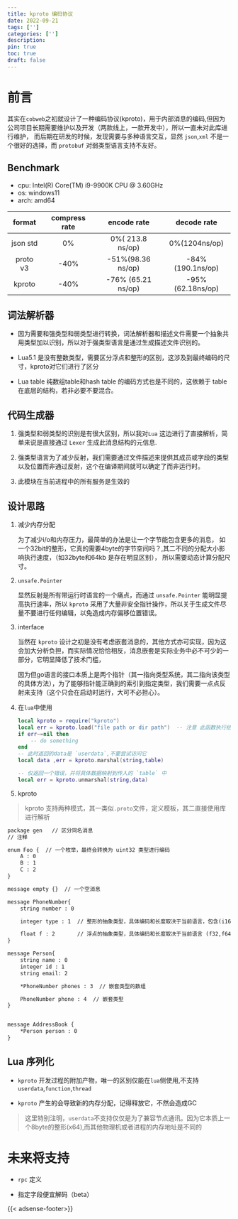```yaml
---
title: kproto 编码协议
date: 2022-09-21
tags: ['']
categories: ['']
description: 
pin: true
toc: true
draft: false
---
```


# 前言

其实在`cobweb`之初就设计了一种编码协议(kproto)，用于内部消息的编码,但因为公司项目长期需要维护以及开发（两款线上，一款开发中），所以一直未对此库进行维护，
而后期在研发的时候，发现需要与多种语言交互，显然 `json`,`xml` 不是一个很好的选择，而 `protobuf` 对弱类型语言支持不友好。


<!--more-->

## Benchmark

- cpu: Intel(R) Core(TM) i9-9900K CPU @ 3.60GHz
- os: windows11
- arch: amd64

format|compress rate|encode rate|decode rate
|:-:|:-:|:-:|:-:|
json std|0%|0%( 213.8 ns/op)|0%(1204ns/op)
proto v3|-40%|-51%(98.36 ns/op)|-84%(190.1ns/op)
kproto|-40%|-76% (65.21 ns/op)|-95%(62.18ns/op)


## 词法解析器

+ 因为需要和强类型和弱类型进行转换，词法解析器和描述文件需要一个抽象共用类型加以识别，所以对于强类型语言是通过生成描述文件识别的。

+ Lua5.1 是没有整数类型，需要区分浮点和整形的区别，这涉及到最终编码的尺寸，kproto对它们进行了区分

+ Lua table 纯数组table和hash table 的编码方式也是不同的，这依赖于 table 在底层的结构，若非必要不要混合。


## 代码生成器
    
1. 强类型和弱类型的识别是有很大区别，所以我对`Lua` 这边进行了直接解析，简单来说是直接通过 `Lexer` 生成此消息结构的元信息.

2. 强类型语言为了减少反射，我们需要通过文件描述来提供其成员或字段的类型以及位置而非通过反射，这个在编译期间就可以确定了而非运行时。

3. 此模块在当前进程中的所有服务是生效的


## 设计思路

1. 减少内存分配

    为了减少i/o和内存压力，最简单的办法是让一个字节能包含更多的消息， 如一个32bit的整形，它真的需要4byte的字节空间吗？,其二不同的分配大小影响执行速度，（如32byte和64kb 是存在明显区别），
    所以需要动态计算分配尺寸。

2. `unsafe.Pointer`
    
    显然反射是所有带运行时语言的一个痛点，而通过 `unsafe.Pointer` 能明显提高执行速率，所以 `kproto` 采用了大量非安全指针操作，所以关于生成文件尽量不要进行任何编辑，以免造成内存偏移位置错误。


3. interface

    当然在 `kproto` 设计之初是没有考虑嵌套消息的，其他方式亦可实现，因为这会加大分析负担，而实际情况恰恰相反，消息嵌套是实际业务中必不可少的一部分，它明显降低了技术门槛，

    因为但go语言的接口本质上是两个指针（其一指向类型系统，其二指向该类型的具体方法），为了能够指针能正确到的索引到指定类型，我们需要一点点反射来支持（这个只会在启动时运行，大可不必担心）。

3. 在`lua`中使用
    ```lua
    local kproto = require("kproto")
    local err = kproto.load("file path or dir path")  -- 注意 此函数执行结果在当前节点是共享的，所以只需要加载一次，并返回一个错误（string）
    if err~=nil then
        -- do something
    end
    -- 此时返回的data是 `userdata`,不要尝试访问它
    local data ,err = kproto.marshal(string,table)

    -- 仅返回一个错误，并将具体数据映射到传入的 `table` 中
    local err = kproto.unmarshal(string,data)  
    ```


4. kproto

> kproto 支持两种模式，其一类似`.proto`文件，定义模板，其二直接使用库进行解析

```txt
package gen   // 区分同名消息
// 注释

enum Foo {  // 一个枚举，最终会转换为 uint32 类型进行编码
    A : 0
    B : 1
    C : 2
}

message empty {}  // 一个空消息

message PhoneNumber{  
    string number : 0 

    integer type : 1  // 整形的抽象类型，具体编码和长度取决于当前语言，包含(i16,u16,i32,u32,i64,u64)

    float f : 2       // 浮点的抽象类型，具体编码和长度取决于当前语言 (f32,f64)
}

message Person{
    string name : 0
    integer id : 1
    string email: 2

    *PhoneNumber phones : 3  // 嵌套类型的数组

    PhoneNumber phone : 4  // 嵌套类型
}


message AddressBook {
    *Person person : 0
}
```


## Lua 序列化

- `kproto` 开发过程的附加产物，唯一的区别仅能在`lua`侧使用,不支持`userdata`,`function`,`thread`

- `kproto` 产生的会导致新的内存分配，记得释放它，不然会造成GC

> 这里特别注明，`userdata`不支持仅仅是为了兼容节点通讯。因为它本质上一个8byte的整形(x64),而其他物理机或者进程的内存地址是不同的


# 未来将支持

+ `rpc` 定义

+ 指定字段便宜解码（beta）


{{< adsense-footer>}}
